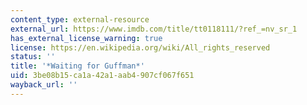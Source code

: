 ```yaml
---
content_type: external-resource
external_url: https://www.imdb.com/title/tt0118111/?ref_=nv_sr_1
has_external_license_warning: true
license: https://en.wikipedia.org/wiki/All_rights_reserved
status: ''
title: '*Waiting for Guffman*'
uid: 3be08b15-ca1a-42a1-aab4-907cf067f651
wayback_url: ''
---
```

